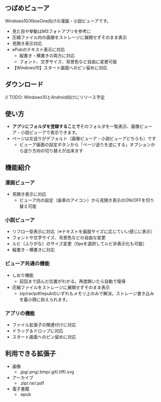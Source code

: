 ## つばめビューア

Windows10/XboxOne向けの漫画・小説ビューアです。

* 見た目や挙動はMSフォトアプリを参考に
* 圧縮ファイル内の画像をストレージに展開せずそのまま表示
* 見開き表示対応
* ePubのテキスト表示に対応
  * 縦書き・横書きの両方に対応
  * フォント、文字サイズ、背景色など自由に変更可能
* 【Windows10】スタート画面へのピン留めに対応

## ダウンロード

// TODO: Windows10とAndroid向けにリリース予定

## 使い方

* **アプリにフォルダを登録することで**そのフォルダを一覧表示、画像ビューア・小説ビューアで表示できます。
* ページは左送りがデフォルト（画像ビューア・小説ビューアどちらも）です
  * ビューア画面の設定ボタンから「ページ送りを逆にする」オプションから送り方向の切り替えが出来ます

## 機能紹介

### 漫画ビューア

* 見開き表示に対応
  * ビューア内の設定（歯車のアイコン）から見開き表示のON/OFFを切り替え可能

### 小説ビューア

* リフロー型表示に対応（※テキストを画面サイズに応じていい感じに表示）
* フォントや文字サイズ、背景色などの自由な変更
* ルビ（ふりがな）のサイズ変更（0pxを選択してルビ非表示化も可能）
* 縦書き・横書きに対応

### ビューア共通の機能

* しおり機能
  * 前回まで読んだ位置がわかる。再度開いたら自動で復帰
* 圧縮ファイルをストレージに展開せずそのまま表示
  * zip/rar/pdf/epubのいずれもメモリ上のみで解決。ストレージ書き込みを最小限に抑えられます。


### アプリの機能

* ファイル拡張子の関連付けに対応
* ドラッグ＆ドロップに対応
* スタート画面へのピン留めに対応

## 利用できる拡張子

* 画像
  * .jpg/.png/.bmp/.gif/.tiff/.svg
* アーカイブ
  * .zip/.rar/.pdf
* 電子書籍
  * .epub
